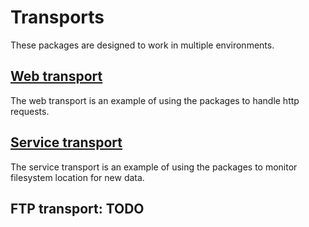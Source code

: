 # Transports

These packages are designed to work in multiple environments.

## [Web transport](../../../tree/main/transport/web "web transport")
The web transport is an example of using the packages to handle http requests.

## [Service transport](../../../tree/main/transport/service "service transport")
The service transport is an example of using the packages to monitor filesystem location for new data.

## FTP transport: TODO